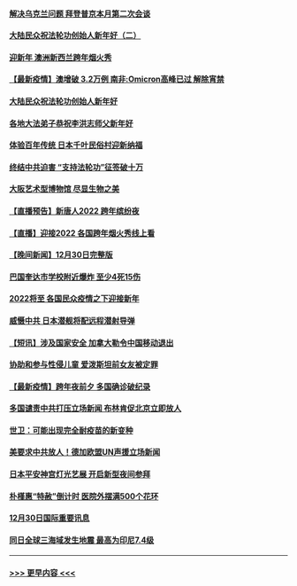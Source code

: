 #### [解决乌克兰问题 拜登普京本月第二次会谈](../pages/prog202/a103308858.md?t=01010801) 
#### [大陆民众祝法轮功创始人新年好（二）](../pages/prog202/a103308646.md?t=01010801) 
#### [迎新年 澳洲新西兰跨年烟火秀](../pages/prog202/a103308706.md?t=01010801) 
#### [【最新疫情】澳增破 3.2万例 南非:Omicron高峰已过 解除宵禁](../pages/prog202/a103308683.md?t=01010801) 
#### [大陆民众祝法轮功创始人新年好](../pages/prog202/a103308650.md?t=01010801) 
#### [各地大法弟子恭祝李洪志师父新年好](../pages/prog202/a103308618.md?t=01010801) 
#### [体验百年传统 日本千叶民俗村迎新纳福](../pages/prog202/a103308484.md?t=01010801) 
#### [终结中共迫害 “支持法轮功”征签破十万](../pages/prog202/a103308597.md?t=01010801) 
#### [大阪艺术型博物馆 尽显生物之美](../pages/prog202/a103308384.md?t=01010801) 
#### [【直播预告】新唐人2022 跨年缤纷夜](../pages/prog202/a103303736.md?t=01010801) 
#### [【直播】迎接2022 各国跨年烟火秀线上看](../pages/prog202/a103308120.md?t=01010801) 
#### [【晚间新闻】12月30日完整版](../pages/prog202/a103307967.md?t=01010801) 
#### [巴国奎达市学校附近爆炸 至少4死15伤](../pages/prog202/a103307970.md?t=01010801) 
#### [2022将至 各国民众疫情之下迎接新年](../pages/prog202/a103307787.md?t=01010801) 
#### [威慑中共 日本潜舰将配远程潜射导弹](../pages/prog202/a103307756.md?t=01010801) 
#### [【短讯】涉及国家安全 加拿大勒令中国移动退出](../pages/prog202/a103307497.md?t=01010801) 
#### [协助和参与性侵儿童 爱泼斯坦前女友被定罪](../pages/prog202/a103307555.md?t=01010801) 
#### [【最新疫情】跨年夜前夕 多国确诊破纪录](../pages/prog202/a103307514.md?t=01010801) 
#### [多国谴责中共打压立场新闻 布林肯促北京立即放人](../pages/prog202/a103307473.md?t=01010801) 
#### [世卫：可能出现完全耐疫苗的新变种](../pages/prog202/a103306914.md?t=01010801) 
#### [美要求中共放人！德加欧盟UN声援立场新闻](../pages/prog202/a103306865.md?t=01010801) 
#### [日本平安神宫灯光艺展 开启新型夜间参拜](../pages/prog202/a103306858.md?t=01010801) 
#### [朴槿惠“特赦”倒计时 医院外摆满500个花环](../pages/prog202/a103306880.md?t=01010801) 
#### [12月30日国际重要讯息](../pages/prog202/a103306852.md?t=01010801) 
#### [同日全球三海域发生地震 最高为印尼7.4级](../pages/prog202/a103306790.md?t=01010801) 

----
#### [ >>> 更早内容 <<< ](../indexes/prog202-earlier.md)
